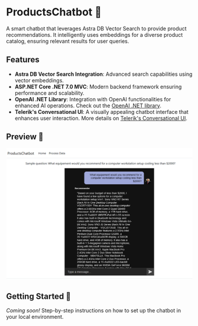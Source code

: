 # ProductsChatbot 🤖

A smart chatbot that leverages Astra DB Vector Search to provide product recommendations. It intelligently uses embeddings for a diverse product catalog, ensuring relevant results for user queries.

## Features

- **Astra DB Vector Search Integration**: Advanced search capabilities using vector embeddings.
- **ASP.NET Core .NET 7.0 MVC**: Modern backend framework ensuring performance and scalability.
- **OpenAI .NET Library**: Integration with OpenAI functionalities for enhanced AI operations. Check out the [OpenAI .NET library](https://www.nuget.org/packages/OpenAI/).
- **Telerik's Conversational UI**: A visually appealing chatbot interface that enhances user interaction. More details on [Telerik's Conversational UI](https://www.telerik.com/aspnet-core-ui/conversational-ui).

## Preview 📸

![ProductsChatbot Screenshot](https://github.com/GeorgeCrossIV/ProductsChatbot/blob/master/ProductsChatbot/wwwroot/images/Products-Chatbot-Screenshot.png)

## Getting Started 🚀

*Coming soon!* Step-by-step instructions on how to set up the chatbot in your local environment.

